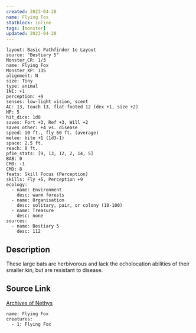 ```yaml
---
created: 2023-04-28
name: Flying Fox
statblock: inline
tags: [monster]
updated: 2023-04-28
---
```

```statblock
layout: Basic Pathfinder 1e Layout
source: "Bestiary 5"
Monster_CR: 1/3
name: Flying Fox
Monster_XP: 135
alignment: N
size: Tiny
type: animal
INI: +1
perception: +9
senses: low-light vision, scent
AC: 13, touch 13, flat-footed 12 (dex +1, size +2)
HP: 5
hit_dice: 1d8
saves: Fort +3, Ref +3, Will +2
saves_other: +4 vs. disease
speed: 10 ft., fly 60 ft. (average)
melee: bite +1 (1d3-1)
space: 2.5 ft.
reach: 0 ft.
pf1e_stats: [9, 13, 12, 2, 14, 5]
BAB: 0
CMB: -1
CMD: 8
feats: Skill Focus (Perception)
skills: Fly +5, Perception +9
ecology:
  - name: Environment
    desc: warm forests
  - name: Organisation
    desc: solitary, pair, or colony (10-100)
  - name: Treasure
    desc: none
sources:
  - name: Bestiary 5
    desc: 112
```
## Description
These large bats are herbivorous and lack the echolocation abilities of their smaller kin, but are resistant to disease.
## Source Link
[Archives of Nethys](https://aonprd.com/MonsterDisplay.aspx?ItemName=Flying%20Fox)
```encounter-table
name: Flying Fox
creatures:
  - 1: Flying Fox
```
